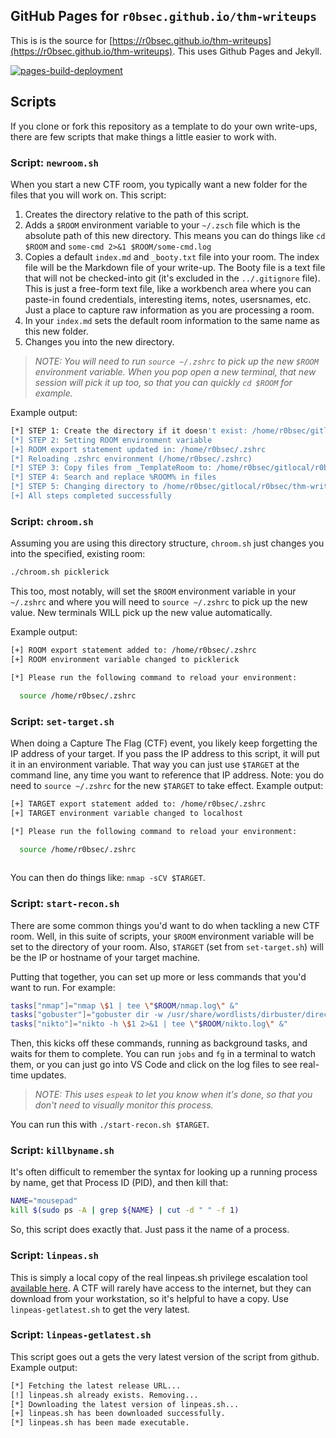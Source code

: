 ## GitHub Pages for `r0bsec.github.io/thm-writeups`

This is is the source for [https://r0bsec.github.io/thm-writeups](https://r0bsec.github.io/thm-writeups). This uses Github Pages and Jekyll.

[![pages-build-deployment](https://github.com/r0bsec/thm-writeups/actions/workflows/pages/pages-build-deployment/badge.svg)](https://github.com/r0bsec/thm-writeups/actions/workflows/pages/pages-build-deployment)

## Scripts

If you clone or fork this repository as a template to do your own write-ups, there are few scripts that make things a little easier to work with.

### Script: `newroom.sh`

When you start a new CTF room, you typically want a new folder for the files that you will work on. This script:

1) Creates the directory relative to the path of this script.
2) Adds a `$ROOM` environment variable to your `~/.zsch` file which is the absolute path of this new directory. This means you can do things like `cd $ROOM` and `some-cmd 2>&1 $ROOM/some-cmd.log`
3) Copies a default `index.md` and `_booty.txt` file into your room. The index file will be the Markdown file of your write-up. The Booty file is a text file that will not be checked-into git (it's excluded in the `../.gitignore` file). This is just a free-form text file, like a workbench area where you can paste-in found credentials, interesting items, notes, usersnames, etc. Just a place to capture raw information as you are processing a room.
4) In your `index.md` sets the default room information to the same name as this new folder.
5) Changes you into the new directory.

> *NOTE: You will need to run `source ~/.zshrc` to pick up the new `$ROOM` environment variable. When you pop open a new terminal, that new session will pick it up too, so that you can quickly `cd $ROOM` for example.*

Example output:

```bash
[*] STEP 1: Create the directory if it doesn't exist: /home/r0bsec/gitlocal/r0bsec/thm-writeups/zzTest/
[*] STEP 2: Setting ROOM environment variable
[+] ROOM export statement updated in: /home/r0bsec/.zshrc
[*] Reloading .zshrc environment (/home/r0bsec/.zshrc)
[*] STEP 3: Copy files from _TemplateRoom to: /home/r0bsec/gitlocal/r0bsec/thm-writeups/zzTest/
[*] STEP 4: Search and replace %ROOM% in files
[*] STEP 5: Changing directory to /home/r0bsec/gitlocal/r0bsec/thm-writeups/zzTest/
[+] All steps completed successfully
```

### Script: `chroom.sh`

Assuming you are using this directory structure, `chroom.sh` just changes you into the specified, existing room:

```bash
./chroom.sh picklerick
```

This too, most notably, will set the `$ROOM` environment variable in your `~/.zshrc` and where you will need to `source ~/.zshrc` to pick up the new value. New terminals WILL pick up the new value automatically.

Example output:

```bash
[+] ROOM export statement added to: /home/r0bsec/.zshrc
[+] ROOM environment variable changed to picklerick

[*] Please run the following command to reload your environment:

  source /home/r0bsec/.zshrc

```


### Script: `set-target.sh`

When doing a Capture The Flag (CTF) event, you likely keep forgetting the IP address of your target. If you pass the IP address to this script, it will put it in an environment variable. That way you can just use `$TARGET` at the command line, any time you want to reference that IP address. Note: you do need to `source ~/.zshrc` for the new `$TARGET` to take effect. Example output:

```bash
[+] TARGET export statement added to: /home/r0bsec/.zshrc
[+] TARGET environment variable changed to localhost

[*] Please run the following command to reload your environment:

  source /home/r0bsec/.zshrc
    
```

You can then do things like: `nmap -sCV $TARGET`.

### Script: `start-recon.sh`

There are some common things you'd want to do when tackling a new CTF room. Well, in this suite of scripts, your `$ROOM` environment variable will be set to the directory of your room. Also, `$TARGET` (set from `set-target.sh`) will be the IP or hostname of your target machine.

Putting that together, you can set up more or less commands that you'd want to run. For example:

```bash
tasks["nmap"]="nmap \$1 | tee \"$ROOM/nmap.log\" &"
tasks["gobuster"]="gobuster dir -w /usr/share/wordlists/dirbuster/directory-list-2.3-medium.txt -u http://\$1 2> /dev/null | tee \"$ROOM/gobuster.log\" &"
tasks["nikto"]="nikto -h \$1 2>&1 | tee \"$ROOM/nikto.log\" &"
```

Then, this kicks off these commands, running as background tasks, and waits for them to complete. You can run `jobs` and `fg` in a terminal to watch them, or you can just go into VS Code and click on the log files to see real-time updates.

> *NOTE: This uses `espeak` to let you know when it's done, so that you don't need to visually monitor this process.*

You can run this with `./start-recon.sh $TARGET`.

### Script: `killbyname.sh`

It's often difficult to remember the syntax for looking up a running process by name, get that Process ID (PID), and then kill that:

```bash
NAME="mousepad"
kill $(sudo ps -A | grep ${NAME} | cut -d " " -f 1)
```

So, this script does exactly that. Just pass it the name of a process.


### Script: `linpeas.sh`

This is simply a local copy of the real linpeas.sh privilege escalation tool [available here](https://github.com/carlospolop/PEASS-ng). A CTF will rarely have access to the internet, but they can download from your workstation, so it's helpful to have a copy. Use `linpeas-getlatest.sh` to get the very latest.

### Script: `linpeas-getlatest.sh`

This script goes out a gets the very latest version of the script from github. Example output:

```bash
[*] Fetching the latest release URL...
[!] linpeas.sh already exists. Removing...
[*] Downloading the latest version of linpeas.sh...
[+] linpeas.sh has been downloaded successfully.
[*] linpeas.sh has been made executable.
```
